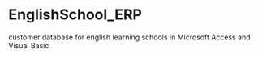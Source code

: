 # EnglishSchool_ERP
customer database for english learning schools in Microsoft Access and Visual Basic
